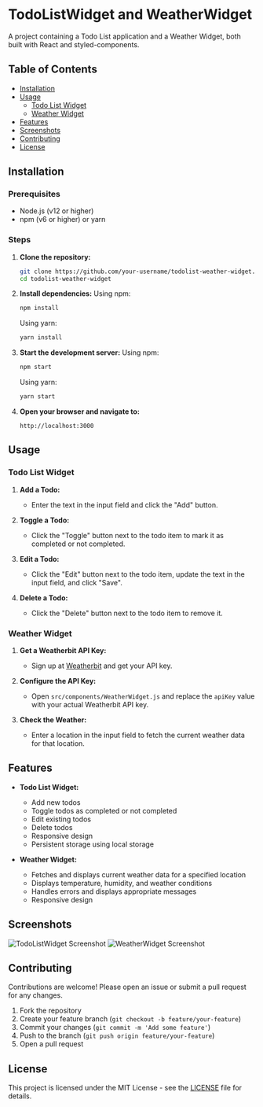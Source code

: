 # TodoListWidget and WeatherWidget

A project containing a Todo List application and a Weather Widget, both built with React and styled-components.

## Table of Contents
- [Installation](#installation)
- [Usage](#usage)
  - [Todo List Widget](#todo-list-widget)
  - [Weather Widget](#weather-widget)
- [Features](#features)
- [Screenshots](#screenshots)
- [Contributing](#contributing)
- [License](#license)

## Installation

### Prerequisites
- Node.js (v12 or higher)
- npm (v6 or higher) or yarn

### Steps
1. **Clone the repository:**
    ```bash
    git clone https://github.com/your-username/todolist-weather-widget.git
    cd todolist-weather-widget
    ```

2. **Install dependencies:**
    Using npm:
    ```bash
    npm install
    ```

    Using yarn:
    ```bash
    yarn install
    ```

3. **Start the development server:**
    Using npm:
    ```bash
    npm start
    ```

    Using yarn:
    ```bash
    yarn start
    ```

4. **Open your browser and navigate to:**
    ```text
    http://localhost:3000
    ```

## Usage

### Todo List Widget

1. **Add a Todo:**
   - Enter the text in the input field and click the "Add" button.

2. **Toggle a Todo:**
   - Click the "Toggle" button next to the todo item to mark it as completed or not completed.

3. **Edit a Todo:**
   - Click the "Edit" button next to the todo item, update the text in the input field, and click "Save".

4. **Delete a Todo:**
   - Click the "Delete" button next to the todo item to remove it.

### Weather Widget

1. **Get a Weatherbit API Key:**
   - Sign up at [Weatherbit](https://www.weatherbit.io/) and get your API key.

2. **Configure the API Key:**
   - Open `src/components/WeatherWidget.js` and replace the `apiKey` value with your actual Weatherbit API key.

3. **Check the Weather:**
   - Enter a location in the input field to fetch the current weather data for that location.

## Features

- **Todo List Widget:**
  - Add new todos
  - Toggle todos as completed or not completed
  - Edit existing todos
  - Delete todos
  - Responsive design
  - Persistent storage using local storage

- **Weather Widget:**
  - Fetches and displays current weather data for a specified location
  - Displays temperature, humidity, and weather conditions
  - Handles errors and displays appropriate messages
  - Responsive design

## Screenshots

![TodoListWidget Screenshot](screenshot_todo.png)
![WeatherWidget Screenshot](screenshot_weather.png)

## Contributing

Contributions are welcome! Please open an issue or submit a pull request for any changes.

1. Fork the repository
2. Create your feature branch (`git checkout -b feature/your-feature`)
3. Commit your changes (`git commit -m 'Add some feature'`)
4. Push to the branch (`git push origin feature/your-feature`)
5. Open a pull request

## License

This project is licensed under the MIT License - see the [LICENSE](LICENSE) file for details.
